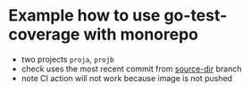 # Example how to use go-test-coverage with monorepo

- two projects `proja`, `projb`
- check uses the most recent commit from [source-dir](https://github.com/vladopajic/go-test-coverage/tree/source-dir) branch
- note CI action will not work because image is not pushed
